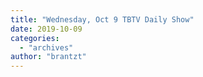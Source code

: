 ```yaml
---
title: "Wednesday, Oct 9 TBTV Daily Show"
date: 2019-10-09
categories: 
  - "archives"
author: "brantzt"
---
```



